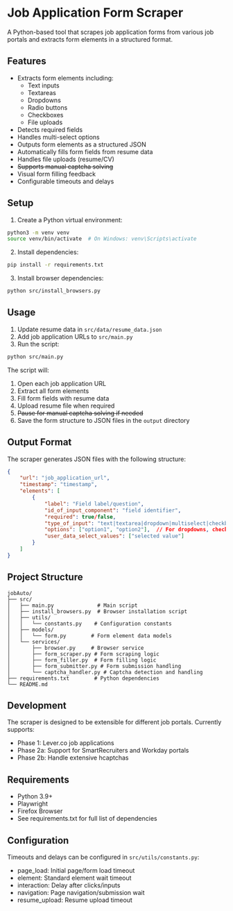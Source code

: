 # Job Application Form Scraper

A Python-based tool that scrapes job application forms from various job portals and extracts form elements in a structured format.

## Features

- Extracts form elements including:
  - Text inputs
  - Textareas
  - Dropdowns
  - Radio buttons
  - Checkboxes
  - File uploads
- Detects required fields
- Handles multi-select options
- Outputs form elements as a structured JSON
- Automatically fills form fields from resume data
- Handles file uploads (resume/CV)
- ~~Supports manual captcha solving~~
- Visual form filling feedback
- Configurable timeouts and delays

## Setup

1. Create a Python virtual environment:
```bash
python3 -m venv venv
source venv/bin/activate  # On Windows: venv\Scripts\activate
```

2. Install dependencies:
```bash
pip install -r requirements.txt
```

3. Install browser dependencies:
```bash
python src/install_browsers.py
```

## Usage

1. Update resume data in `src/data/resume_data.json`
2. Add job application URLs to `src/main.py`
3. Run the script:
```bash
python src/main.py
```

The script will:
1. Open each job application URL
2. Extract all form elements
3. Fill form fields with resume data
4. Upload resume file when required
5. ~~Pause for manual captcha solving if needed~~
6. Save the form structure to JSON files in the `output` directory

## Output Format

The scraper generates JSON files with the following structure:
```json
{
    "url": "job_application_url",
    "timestamp": "timestamp",
    "elements": [
        {
            "label": "Field label/question",
            "id_of_input_component": "field identifier",
            "required": true/false,
            "type_of_input": "text|textarea|dropdown|multiselect|checkbox|radio|file|date",
            "options": ["option1", "option2"],  // For dropdowns, checkboxes, radio buttons
            "user_data_select_values": ["selected value"]
        }
    ]
}
```

## Project Structure

```
jobAuto/
├── src/
│   ├── main.py              # Main script
│   ├── install_browsers.py  # Browser installation script
│   ├── utils/
│   │   └── constants.py    # Configuration constants
│   ├── models/
│   │   └── form.py        # Form element data models
│   └── services/
│       ├── browser.py     # Browser service
│       ├── form_scraper.py # Form scraping logic
│       ├── form_filler.py  # Form filling logic
│       ├── form_submitter.py # Form submission handling
│       └── captcha_handler.py # Captcha detection and handling
├── requirements.txt        # Python dependencies
└── README.md
```

## Development

The scraper is designed to be extensible for different job portals. Currently supports:
- Phase 1: Lever.co job applications
- Phase 2a: Support for SmartRecruiters and Workday portals
- Phase 2b: Handle extensive hcaptchas

## Requirements

- Python 3.9+
- Playwright
- Firefox Browser
- See requirements.txt for full list of dependencies

## Configuration

Timeouts and delays can be configured in `src/utils/constants.py`:
- page_load: Initial page/form load timeout
- element: Standard element wait timeout
- interaction: Delay after clicks/inputs
- navigation: Page navigation/submission wait
- resume_upload: Resume upload timeout 